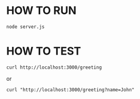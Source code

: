 # HOW TO RUN

```bash
node server.js
```

# HOW TO TEST

```
curl http://localhost:3000/greeting
```

or

```
curl "http://localhost:3000/greeting?name=John"
```
